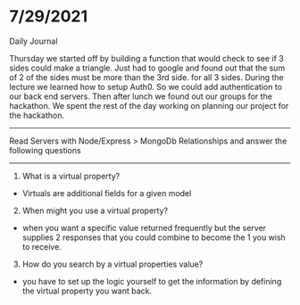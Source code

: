 # 7/29/2021
Daily Journal

Thursday we started off by building a function that would check to see if 3 sides could make a triangle. Just had to google and found out that the sum of 2 of the sides must be more than the 3rd side. for all 3 sides. During the lecture we learned how to setup Auth0. So we could add authentication to our back end servers. Then after lunch we found out our groups for the hackathon. We spent the rest of the day working on planning our project for the hackathon. 

---
Read Servers with Node/Express > MongoDb Relationships and answer the following questions

---
1. What is a virtual property?
- Virtuals are additional fields for a given model
2. When might you use a virtual property?
- when you want a specific value returned frequently but the server supplies 2 responses that you could combine to become the 1 you wish to receive. 
3. How do you search by a virtual properties value?
- you have to set up the logic yourself to get the information by defining the virtual property you want back. 